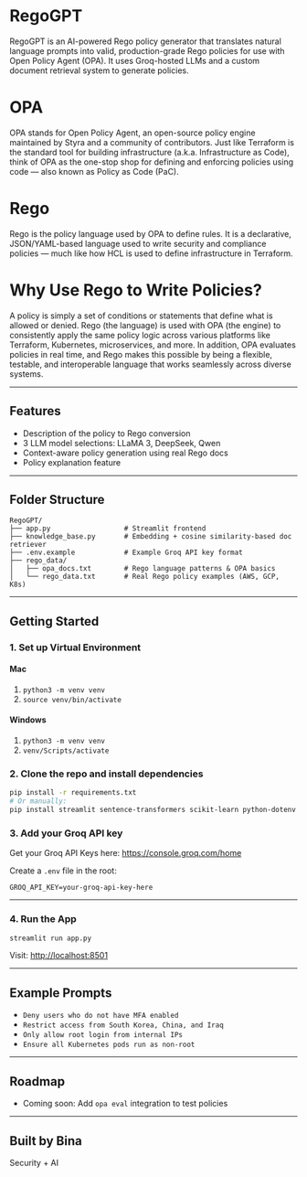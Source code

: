 # RegoGPT

RegoGPT is an AI-powered Rego policy generator that translates natural language prompts into valid, production-grade Rego policies for use with Open Policy Agent (OPA). It uses Groq-hosted LLMs and a custom document retrieval system to generate policies.

# OPA
OPA stands for Open Policy Agent, an open-source policy engine maintained by Styra and a community of contributors. Just like Terraform is the standard tool for building infrastructure (a.k.a. Infrastructure as Code), think of OPA as the one-stop shop for defining and enforcing policies using code — also known as Policy as Code (PaC).

# Rego
Rego is the policy language used by OPA to define rules. It is a declarative, JSON/YAML-based language used to write security and compliance policies — much like how HCL is used to define infrastructure in Terraform.

# Why Use Rego to Write Policies?
A policy is simply a set of conditions or statements that define what is allowed or denied. Rego (the language) is used with OPA (the engine) to consistently apply the same policy logic across various platforms like Terraform, Kubernetes, microservices, and more. In addition, OPA evaluates policies in real time, and Rego makes this possible by being a flexible, testable, and interoperable language that works seamlessly across diverse systems.

---

## Features

- Description of the policy to Rego conversion
- 3 LLM model selections: LLaMA 3, DeepSeek, Qwen
- Context-aware policy generation using real Rego docs
- Policy explanation feature
---

## Folder Structure

```
RegoGPT/
├── app.py                  # Streamlit frontend
├── knowledge_base.py       # Embedding + cosine similarity-based doc retriever
├── .env.example            # Example Groq API key format
├── rego_data/
│   ├── opa_docs.txt        # Rego language patterns & OPA basics
│   └── rego_data.txt       # Real Rego policy examples (AWS, GCP, K8s)
```

---

## Getting Started

### 1. Set up Virtual Environment 

#### Mac
1.  ```python3 -m venv venv```
2.  ```source venv/bin/activate```

#### Windows
1. ```python3 -m venv venv```
2.  ```venv/Scripts/activate```
   
### 2. Clone the repo and install dependencies

```bash
pip install -r requirements.txt
# Or manually:
pip install streamlit sentence-transformers scikit-learn python-dotenv groq
```

### 3. Add your Groq API key
Get your Groq API Keys here: https://console.groq.com/home

Create a `.env` file in the root:

```
GROQ_API_KEY=your-groq-api-key-here
```

---

### 4. Run the App

```bash
streamlit run app.py
```

Visit: [http://localhost:8501](http://localhost:8501)

---

## Example Prompts

- `Deny users who do not have MFA enabled`
- `Restrict access from South Korea, China, and Iraq`
- `Only allow root login from internal IPs`
- `Ensure all Kubernetes pods run as non-root`

---

## Roadmap

- Coming soon: Add `opa eval` integration to test policies
---

## Built by Bina

Security + AI 
